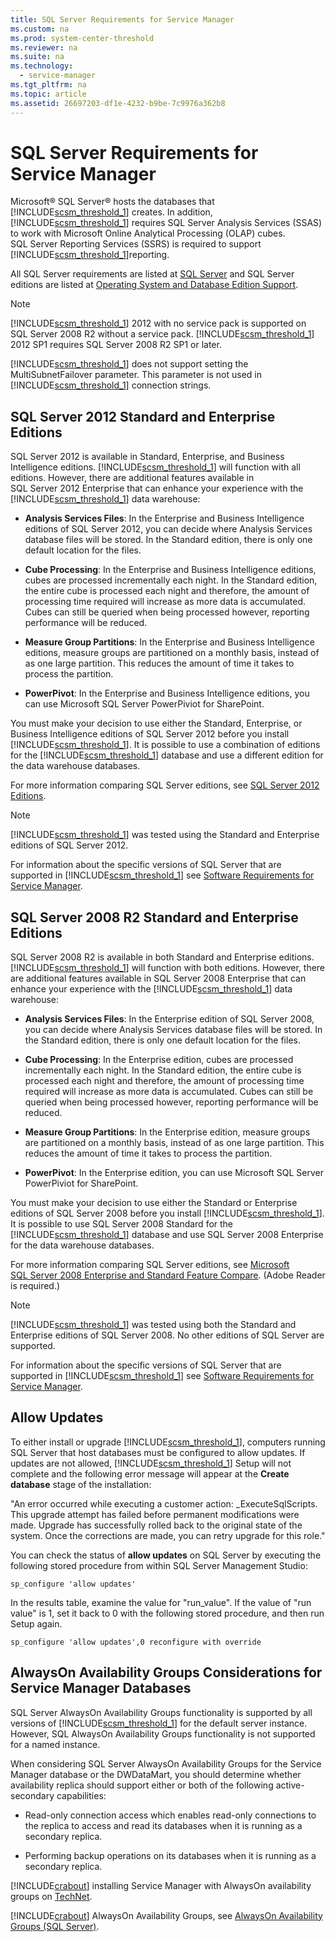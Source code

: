 ```yaml
---
title: SQL Server Requirements for Service Manager
ms.custom: na
ms.prod: system-center-threshold
ms.reviewer: na
ms.suite: na
ms.technology: 
  - service-manager
ms.tgt_pltfrm: na
ms.topic: article
ms.assetid: 26697203-df1e-4232-b9be-7c9976a362b8
---
```

# SQL Server Requirements for Service Manager
Microsoft® SQL Server® hosts the databases that [!INCLUDE[scsm_threshold_1](../../includes/scsm_threshold_1_md.md)] creates. In addition, [!INCLUDE[scsm_threshold_1](../../includes/scsm_threshold_1_md.md)] requires SQL Server Analysis Services \(SSAS\) to work with Microsoft Online Analytical Processing \(OLAP\) cubes. SQL Server Reporting Services \(SSRS\) is required to support [!INCLUDE[scsm_threshold_1](../../includes/scsm_threshold_1_md.md)]reporting.

All SQL Server requirements are listed at [SQL Server](http://go.microsoft.com/fwlink/?LinkId=268329) and SQL Server editions are listed at [Operating System and Database Edition Support](http://go.microsoft.com/fwlink/?LinkId=268324).

> [!NOTE]
> [!INCLUDE[scsm_threshold_1](../../includes/scsm_threshold_1_md.md)] 2012 with no service pack is supported on SQL Server 2008 R2 without a service pack. [!INCLUDE[scsm_threshold_1](../../includes/scsm_threshold_1_md.md)] 2012 SP1 requires SQL Server 2008 R2 SP1 or later.
> 
> [!INCLUDE[scsm_threshold_1](../../includes/scsm_threshold_1_md.md)] does not support setting the MultiSubnetFailover parameter. This parameter is not used in [!INCLUDE[scsm_threshold_1](../../includes/scsm_threshold_1_md.md)] connection strings.

## SQL Server 2012 Standard and Enterprise Editions
SQL Server 2012 is available in Standard, Enterprise, and Business Intelligence editions. [!INCLUDE[scsm_threshold_1](../../includes/scsm_threshold_1_md.md)] will function with all editions. However, there are additional features available in SQL Server 2012 Enterprise that can enhance your experience with the [!INCLUDE[scsm_threshold_1](../../includes/scsm_threshold_1_md.md)] data warehouse:

-   **Analysis Services Files**: In the Enterprise and Business Intelligence editions of SQL Server 2012, you can decide where Analysis Services database files will be stored. In the Standard edition, there is only one default location for the files.

-   **Cube Processing**: In the Enterprise and Business Intelligence editions, cubes are processed incrementally each night. In the Standard edition, the entire cube is processed each night and therefore, the amount of processing time required will increase as more data is accumulated. Cubes can still be queried when being processed however, reporting performance will be reduced.

-   **Measure Group Partitions**: In the Enterprise and Business Intelligence editions, measure groups are partitioned on a monthly basis, instead of as one large partition. This reduces the amount of time it takes to process the partition.

-   **PowerPivot**: In the Enterprise and Business Intelligence editions, you can use Microsoft SQL Server PowerPiviot for SharePoint.

You must make your decision to use either the Standard, Enterprise, or Business Intelligence editions of SQL Server 2012 before you install [!INCLUDE[scsm_threshold_1](../../includes/scsm_threshold_1_md.md)]. It is possible to use a combination of editions for the [!INCLUDE[scsm_threshold_1](../../includes/scsm_threshold_1_md.md)] database and use a different edition for the data warehouse databases.

For more information comparing SQL Server editions, see [SQL Server 2012 Editions](http://go.microsoft.com/fwlink/p/?LinkId=259487).

> [!NOTE]
> [!INCLUDE[scsm_threshold_1](../../includes/scsm_threshold_1_md.md)] was tested using the Standard and Enterprise editions of SQL Server 2012.

For information about the specific versions of SQL Server that are supported in [!INCLUDE[scsm_threshold_1](../../includes/scsm_threshold_1_md.md)] see [Software Requirements for Service Manager](Software-Requirements-for-Service-Manager.md).

## SQL Server 2008 R2 Standard and Enterprise Editions
SQL Server 2008 R2 is available in both Standard and Enterprise editions. [!INCLUDE[scsm_threshold_1](../../includes/scsm_threshold_1_md.md)] will function with both editions. However, there are additional features available in SQL Server 2008 Enterprise that can enhance your experience with the [!INCLUDE[scsm_threshold_1](../../includes/scsm_threshold_1_md.md)] data warehouse:

-   **Analysis Services Files**: In the Enterprise edition of SQL Server 2008, you can decide where Analysis Services database files will be stored. In the Standard edition, there is only one default location for the files.

-   **Cube Processing**: In the Enterprise edition, cubes are processed incrementally each night. In the Standard edition, the entire cube is processed each night and therefore, the amount of processing time required will increase as more data is accumulated. Cubes can still be queried when being processed however, reporting performance will be reduced.

-   **Measure Group Partitions**: In the Enterprise edition, measure groups are partitioned on a monthly basis, instead of as one large partition. This reduces the amount of time it takes to process the partition.

-   **PowerPivot**: In the Enterprise edition, you can use Microsoft SQL Server PowerPiviot for SharePoint.

You must make your decision to use either the Standard or Enterprise editions of SQL Server 2008 before you install [!INCLUDE[scsm_threshold_1](../../includes/scsm_threshold_1_md.md)]. It is possible to use SQL Server 2008 Standard for the [!INCLUDE[scsm_threshold_1](../../includes/scsm_threshold_1_md.md)] database and use SQL Server 2008 Enterprise for the data warehouse databases.

For more information comparing SQL Server editions, see [Microsoft SQL Server 2008 Enterprise and Standard Feature Compare](http://go.microsoft.com/fwlink/?LinkId=242074). \(Adobe Reader is required.\)

> [!NOTE]
> [!INCLUDE[scsm_threshold_1](../../includes/scsm_threshold_1_md.md)] was tested using both the Standard and Enterprise editions of SQL Server 2008. No other editions of SQL Server are supported.

For information about the specific versions of SQL Server that are supported in [!INCLUDE[scsm_threshold_1](../../includes/scsm_threshold_1_md.md)] see [Software Requirements for Service Manager](Software-Requirements-for-Service-Manager.md).

## Allow Updates
To either install or upgrade [!INCLUDE[scsm_threshold_1](../../includes/scsm_threshold_1_md.md)], computers running SQL Server that host databases must be configured to allow updates. If updates are not allowed, [!INCLUDE[scsm_threshold_1](../../includes/scsm_threshold_1_md.md)] Setup will not complete and the following error message will appear at the **Create database** stage of the installation:

"An error occurred while executing a customer action: \_ExecuteSqlScripts. This upgrade attempt has failed before permanent modifications were made. Upgrade has successfully rolled back to the original state of the system. Once the corrections are made, you can retry upgrade for this role."

You can check the status of **allow updates** on SQL Server by executing the following stored procedure from within SQL Server Management Studio:

```
sp_configure 'allow updates'
```

In the results table, examine the value for "run\_value". If the value of "run value" is 1, set it back to 0 with the following stored procedure, and then run Setup again.

```
sp_configure 'allow updates',0 reconfigure with override
```

## AlwaysOn Availability Groups Considerations for Service Manager Databases
SQL Server AlwaysOn Availability Groups functionality is supported by all versions of [!INCLUDE[scsm_threshold_1](../../includes/scsm_threshold_1_md.md)] for the default server instance. However, SQL AlwaysOn Availability Groups functionality is not supported for a named instance.

When considering SQL Server AlwaysOn Availability Groups for the Service Manager database or the DWDataMart, you should determine whether availability replica should support either or both of the following active\-secondary capabilities:

-   Read\-only connection access which enables read\-only connections to the replica to access and read its databases when it is running as a secondary replica.

-   Performing backup operations on its databases when it is running as a secondary replica.

[!INCLUDE[crabout](../../includes/crabout_md.md)] installing Service Manager with AlwaysOn availability groups on [TechNet](http://blogs.technet.com/b/babulalghule/archive/2013/02/17/how-to-install-service-manager-2012-sp1-with-a-sql-2012-alwayson-availability-groups.aspx).

[!INCLUDE[crabout](../../includes/crabout_md.md)] AlwaysOn Availability Groups, see [AlwaysOn Availability Groups (SQL Server)](http://msdn.microsoft.com/library/hh510230.aspx).


